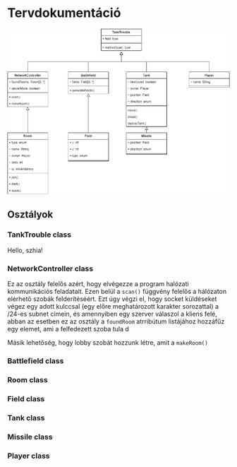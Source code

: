 # Tervdokumentáció

<img src="Tervdokumentáció.drawio.png" width="800">

## Osztályok

### TankTrouble class

Hello, szhia!

### NetworkController class

Ez az osztály felelős azért, hogy elvégezze a program halózati kommunikációs feladatait. Ezen belül a `scan()` függvény felelős a hálózaton elérhető szobák felderítéséért. Ezt úgy végzi el, hogy socket küldéseket végez egy adott kulccsal (egy előre meghatározott karakter sorozattal) a /24-es subnet címein, és amennyiben egy szerver válaszol a kliens felé, abban az esetben ez az osztály a `foundRoom` atrribútum listájához hozzáfűz egy elemet, ami a felfedezett szoba tula
d

Másik lehetőség, hogy lobby szobát hozzunk létre, amit a `makeRoom()`

### Battlefield class

### Room class

### Field class

### Tank class

### Missile class

### Player class



